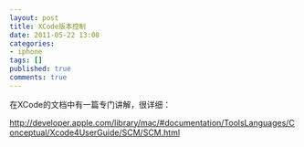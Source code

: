 ```yaml
---
layout: post
title: XCode版本控制
date: 2011-05-22 13:08
categories:
- iphone
tags: []
published: true
comments: true
---
```

<p><p>在XCode的文档中有一篇专门讲解，很详细：</p>
<p><a href="http://developer.apple.com/library/mac/#documentation/ToolsLanguages/Conceptual/Xcode4UserGuide/SCM/SCM.html">http://developer.apple.com/library/mac/#documentation/ToolsLanguages/Conceptual/Xcode4UserGuide/SCM/SCM.html</a></p></p>
